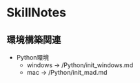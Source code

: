 # SkillNotes


## 環境構築関連
- Python環境
  - windows -> /Python/init_windows.md
  - mac -> /Python/init_mad.md